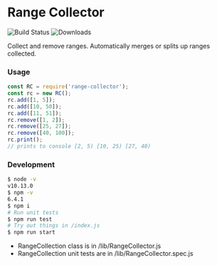 # Range Collector

![Build Status](https://img.shields.io/circleci/project/github/alexandresobolevski/range-collector/master.svg)
![Downloads](https://img.shields.io/npm/dt/range-collector.svg)

Collect and remove ranges. Automatically merges or splits up ranges collected.

### Usage

```javascript
const RC = require('range-collector');
const rc = new RC();
rc.add([1, 5]);
rc.add([10, 50]);
rc.add([11, 51]);
rc.remove([1, 2]);
rc.remove([25, 27]);
rc.remove([40, 100]);
rc.print();
// prints to console [2, 5) [10, 25) [27, 40)
```


### Development

```bash
$ node -v
v10.13.0
$ npm -v
6.4.1
$ npm i
# Run unit tests
$ npm run test
# Try out things in /index.js
$ npm run start
```

- RangeCollection class is in /lib/RangeCollector.js
- RangeCollection unit tests are in /lib/RangeCollector.spec.js
